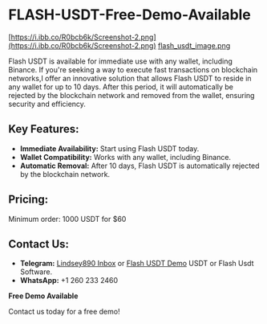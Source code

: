 # FLASH-USDT-Free-Demo-Available



[https://i.ibb.co/R0bcb6k/Screenshot-2.png](https://i.ibb.co/R0bcb6k/Screenshot-2.png)
[flash_usdt_image.png](https://i.ibb.co/R0bcb6k/Screenshot-2.png)



Flash USDT is available for immediate use with any wallet, including Binance. If you're seeking a way to execute fast transactions on blockchain networks,I offer an innovative solution that allows Flash USDT to reside in any wallet for up to 10 days. 
After this period, it will automatically be rejected by the blockchain network and removed from the wallet, ensuring security and efficiency.

## Key Features:
- **Immediate Availability:** Start using Flash USDT today.
- **Wallet Compatibility:** Works with any wallet, including Binance.
- **Automatic Removal:** After 10 days, Flash USDT is automatically rejected by the blockchain network.

## Pricing:
Minimum order: 1000 USDT for $60

## Contact Us:
- **Telegram:** [Lindsey890 Inbox](https://t.me/Lindsey890) or [Flash USDT Demo](https://t.me/flashusdt_2)  USDT or Flash Usdt Software.
- **WhatsApp:** +1 260 233 2460

**Free Demo Available**

Contact us today for a free demo!
